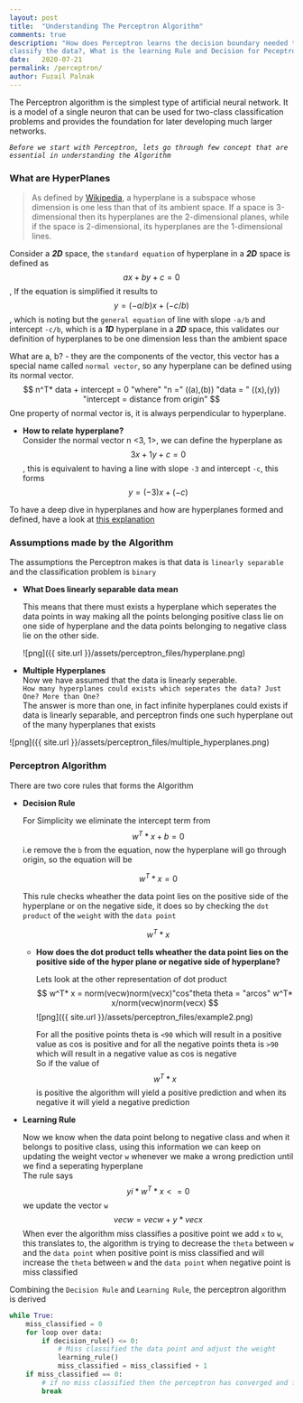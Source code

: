 ```yaml
---
layout: post
title:  "Understanding The Perceptron Algorithm"
comments: true
description: "How does Perceptron learns the decision boundary needed to 
classify the data?, What is the learning Rule and Decision for Peceptron?"
date:   2020-07-21
permalink: /perceptron/
author: Fuzail Palnak
---
```


The Perceptron algorithm is the simplest type of artificial neural network. It is a model of a single neuron that can
be used for two-class classification problems and provides the foundation for later developing much larger networks.


*```Before we start with Perceptron, lets go through few concept that are essential in understanding the Algorithm```*

### What are HyperPlanes
	
> As defined by [Wikipedia](https://en.wikipedia.org/wiki/Hyperplane), a hyperplane is a subspace whose dimension is one less than that of its ambient space. If a space is 
3-dimensional then its hyperplanes are the 2-dimensional planes, while if the space is 2-dimensional,
its hyperplanes are the 1-dimensional lines.

Consider a ***2D*** space, the `standard equation` of hyperplane in a ***2D*** space is defined
as $$ax + by + c = 0$$, If the equation is simplified it results to  $$y = (-a/b) x + (-c/b)$$, which is noting but the
`general equation` of line with slope `-a/b` and intercept `-c/b`, which is a ***1D*** hyperplane in a ***2D*** space,
this validates our definition of hyperplanes to be one dimension less than the ambient space

What are a, b? - they are the components of the vector, this vector has a special name called `normal vector`, 
so any hyperplane can be defined using its normal vector. 
$$
n^T* data + intercept = 0
"where"
"n =" ((a),(b))
"data = " ((x),(y))
"intercept = distance from origin"
$$
One property of normal vector is, it is always perpendicular to hyperplane.

<ul>
<li>

<b>How to relate hyperplane?</b><br />
Consider the normal vector n <3, 1>, we can define the hyperplane as $$3x + 1y + c = 0$$,
this is equivalent to having a line with slope `-3` and intercept `-c`, this forms $$y = (-3) x + (-c)$$

</li>
</ul>


To have a deep dive in hyperplanes and how are hyperplanes formed and defined, have a look at 
[this explanation](https://www.youtube.com/watch?v=-sNDkhE2Vsk&feature=emb_logo)

### Assumptions made by the Algorithm
The assumptions the Perceptron makes is that data is `linearly separable` and the classification problem is `binary`
<ul>
<li>

<b>What Does linearly separable data mean</b><br />

This means that there must exists a hyperplane which seperates the data points in way making all the points belonging
positive class lie on one side of hyperplane and the data points belonging to negative class lie on the other side.

![png]({{ site.url }}/assets/perceptron_files/hyperplane.png)
</li>
<li>

<b>Multiple Hyperplanes</b><br />
Now we have assumed that the data is linearly seperable.<br />
`How many hyperplanes could exists which seperates the data?
Just One? More than One?`<br />
The answer is more than one, in fact infinite hyperplanes could exists if data is linearly separable, 
and perceptron finds one such hyperplane out of the many hyperplanes that exists


</li>
</ul>
![png]({{ site.url }}/assets/perceptron_files/multiple_hyperplanes.png)



### Perceptron Algorithm

There are two core rules that forms the Algorithm 
<ul>
<li>

<b>Decision Rule</b><br />

For Simplicity we eliminate the intercept term from $$w^T * x + b = 0$$ i.e remove the `b` from the equation, now the
hyperplane will go through origin, so the equation will be 

$$w^T * x = 0$$

This rule checks wheather the data point lies on the positive side of the hyperplane or on the negative side, it does so
by checking the `dot product` of the `weight` with the `data point`

$$w^T * x$$
<ul>
<li>

<b>How does the dot product tells wheather the data point lies on the positive side of the hyper plane or negative side of hyperplane?</b><br />

Lets look at the other representation of dot product
$$
w^T* x = norm(vecw)norm(vecx)"cos"theta
theta = "arcos" w^T* x/norm(vecw)norm(vecx)
$$
![png]({{ site.url }}/assets/perceptron_files/example2.png)

For all the positive points theta is `<90` which will result in a positive value as cos is positive and for all the
negative points theta is `>90` which will result in a negative value as cos is negative<br />
So if the value of $$w^T* x $$ is positive the algorithm will yield a positive prediction and  when its negative it
will yield a negative prediction

</li>
</ul>
</li>



<li>

<b>Learning Rule</b><br />

Now we know when the data point belong to negative class and when it belongs to positive class, using this information 
we can keep on updating the weight vector `w` whenever we make a wrong prediction until we find a seperating hyperplane<br />
The rule says $$yi*w^T* x <= 0$$ we update the vector `w`  $$vecw = vecw + y * vecx$$
When ever the algorithm miss classifies a positive point we add `x` to `w`, this translates to, the algorithm is trying
to decrease the `theta` between `w` and the `data point` when positive point is miss classified and will 
increase the `theta` between `w` and the `data point` when negative point is miss classified 

 
</li>
</ul>

Combining the `Decision Rule` and `Learning Rule`, the perceptron algorithm is derived
```python
while True:
    miss_classified = 0
    for loop over data:
        if decision_rule() <= 0:
            # Miss classified the data point and adjust the weight
            learning_rule()
            miss_classified = miss_classified + 1
    if miss_classified == 0:
        # if no miss classified then the perceptron has converged and found a hyperplane
        break
```
